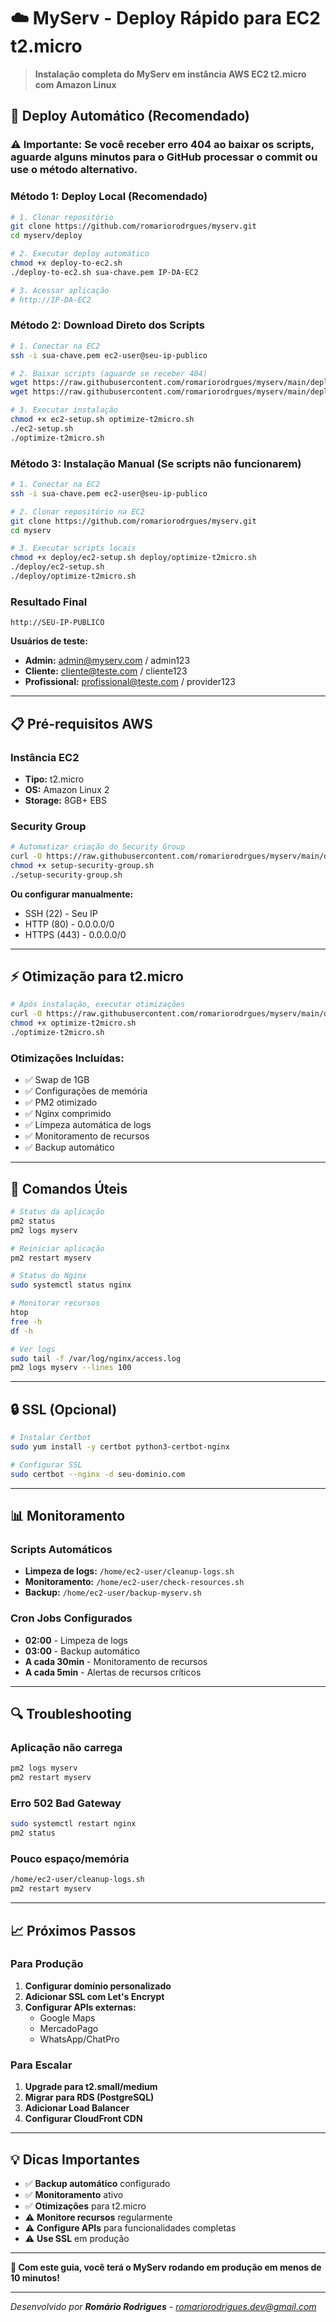 # ☁️ MyServ - Deploy Rápido para EC2 t2.micro

> **Instalação completa do MyServ em instância AWS EC2 t2.micro com Amazon Linux**

## 🚀 Deploy Automático (Recomendado)

### ⚠️ **Importante**: Se você receber erro 404 ao baixar os scripts, aguarde alguns minutos para o GitHub processar o commit ou use o método alternativo.

### Método 1: Deploy Local (Recomendado)
```bash
# 1. Clonar repositório
git clone https://github.com/romariorodrgues/myserv.git
cd myserv/deploy

# 2. Executar deploy automático
chmod +x deploy-to-ec2.sh
./deploy-to-ec2.sh sua-chave.pem IP-DA-EC2

# 3. Acessar aplicação
# http://IP-DA-EC2
```

### Método 2: Download Direto dos Scripts
```bash
# 1. Conectar na EC2
ssh -i sua-chave.pem ec2-user@seu-ip-publico

# 2. Baixar scripts (aguarde se receber 404)
wget https://raw.githubusercontent.com/romariorodrgues/myserv/main/deploy/ec2-setup.sh
wget https://raw.githubusercontent.com/romariorodrgues/myserv/main/deploy/optimize-t2micro.sh

# 3. Executar instalação
chmod +x ec2-setup.sh optimize-t2micro.sh
./ec2-setup.sh
./optimize-t2micro.sh
```

### Método 3: Instalação Manual (Se scripts não funcionarem)
```bash
# 1. Conectar na EC2
ssh -i sua-chave.pem ec2-user@seu-ip-publico

# 2. Clonar repositório na EC2
git clone https://github.com/romariorodrgues/myserv.git
cd myserv

# 3. Executar scripts locais
chmod +x deploy/ec2-setup.sh deploy/optimize-t2micro.sh
./deploy/ec2-setup.sh
./deploy/optimize-t2micro.sh
```

### Resultado Final
```
http://SEU-IP-PUBLICO
```

**Usuários de teste:**
- **Admin:** admin@myserv.com / admin123
- **Cliente:** cliente@teste.com / cliente123
- **Profissional:** profissional@teste.com / provider123

---

## 📋 Pré-requisitos AWS

### Instância EC2
- **Tipo:** t2.micro
- **OS:** Amazon Linux 2
- **Storage:** 8GB+ EBS

### Security Group
```bash
# Automatizar criação do Security Group
curl -O https://raw.githubusercontent.com/romariorodrgues/myserv/main/deploy/setup-security-group.sh
chmod +x setup-security-group.sh
./setup-security-group.sh
```

**Ou configurar manualmente:**
- SSH (22) - Seu IP
- HTTP (80) - 0.0.0.0/0
- HTTPS (443) - 0.0.0.0/0

---

## ⚡ Otimização para t2.micro

```bash
# Após instalação, executar otimizações
curl -O https://raw.githubusercontent.com/romariorodrgues/myserv/main/deploy/optimize-t2micro.sh
chmod +x optimize-t2micro.sh
./optimize-t2micro.sh
```

### Otimizações Incluídas:
- ✅ Swap de 1GB
- ✅ Configurações de memória
- ✅ PM2 otimizado
- ✅ Nginx comprimido
- ✅ Limpeza automática de logs
- ✅ Monitoramento de recursos
- ✅ Backup automático

---

## 🔧 Comandos Úteis

```bash
# Status da aplicação
pm2 status
pm2 logs myserv

# Reiniciar aplicação
pm2 restart myserv

# Status do Nginx
sudo systemctl status nginx

# Monitorar recursos
htop
free -h
df -h

# Ver logs
sudo tail -f /var/log/nginx/access.log
pm2 logs myserv --lines 100
```

---

## 🔒 SSL (Opcional)

```bash
# Instalar Certbot
sudo yum install -y certbot python3-certbot-nginx

# Configurar SSL
sudo certbot --nginx -d seu-dominio.com
```

---

## 📊 Monitoramento

### Scripts Automáticos
- **Limpeza de logs:** `/home/ec2-user/cleanup-logs.sh`
- **Monitoramento:** `/home/ec2-user/check-resources.sh`
- **Backup:** `/home/ec2-user/backup-myserv.sh`

### Cron Jobs Configurados
- **02:00** - Limpeza de logs
- **03:00** - Backup automático
- **A cada 30min** - Monitoramento de recursos
- **A cada 5min** - Alertas de recursos críticos

---

## 🔍 Troubleshooting

### Aplicação não carrega
```bash
pm2 logs myserv
pm2 restart myserv
```

### Erro 502 Bad Gateway
```bash
sudo systemctl restart nginx
pm2 status
```

### Pouco espaço/memória
```bash
/home/ec2-user/cleanup-logs.sh
pm2 restart myserv
```

---

## 📈 Próximos Passos

### Para Produção
1. **Configurar domínio personalizado**
2. **Adicionar SSL com Let's Encrypt**
3. **Configurar APIs externas:**
   - Google Maps
   - MercadoPago
   - WhatsApp/ChatPro

### Para Escalar
1. **Upgrade para t2.small/medium**
2. **Migrar para RDS (PostgreSQL)**
3. **Adicionar Load Balancer**
4. **Configurar CloudFront CDN**

---

## 💡 Dicas Importantes

- ✅ **Backup automático** configurado
- ✅ **Monitoramento** ativo
- ✅ **Otimizações** para t2.micro
- ⚠️ **Monitore recursos** regularmente
- ⚠️ **Configure APIs** para funcionalidades completas
- ⚠️ **Use SSL** em produção

---

**🎉 Com este guia, você terá o MyServ rodando em produção em menos de 10 minutos!**

---

*Desenvolvido por **Romário Rodrigues** - romariorodrigues.dev@gmail.com*
